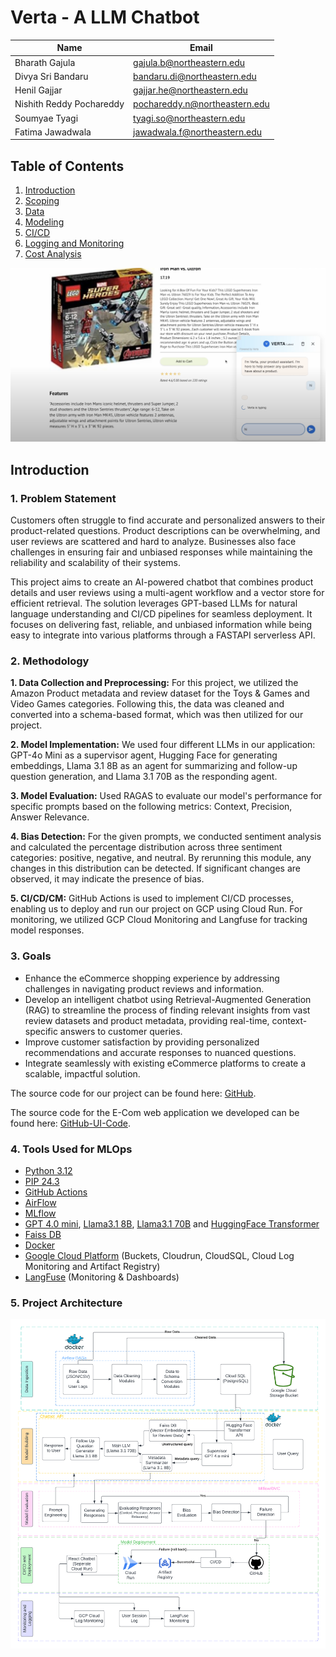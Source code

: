# Verta - A LLM Chatbot

| Name          | Email           |
|---------------|-----------------|
| Bharath Gajula | gajula.b@northeastern.edu |
| Divya Sri Bandaru | bandaru.di@northeastern.edu |
| Henil Gajjar | gajjar.he@northeastern.edu |
| Nishith Reddy Pochareddy | pochareddy.n@northeastern.edu |
| Soumyae Tyagi | tyagi.so@northeastern.edu |
| Fatima Jawadwala | jawadwala.f@northeastern.edu |

## Table of Contents
1. [Introduction](../project/1-introduction.md)
2. [Scoping](../project/2-scoping.md)
3. [Data](../project/3-data.md)
4. [Modeling](../project/4-modelling.md)
5. [CI/CD](../project/5-ci_cd.md)
6. [Logging and Monitoring](../project/6-logging.md)
7. [Cost Analysis](../project/7-cost_analysis.md)

[![Watch the video](../images/16.png)](https://youtu.be/1qPZXRPTz8w)

## Introduction
### 1. Problem Statement
Customers often struggle to find accurate and personalized answers to their product-related questions. Product descriptions can be overwhelming, and user reviews are scattered and hard to analyze. Businesses also face challenges in ensuring fair and unbiased responses while maintaining the reliability and scalability of their systems.

This project aims to create an AI-powered chatbot that combines product details and user reviews using a multi-agent workflow and a vector store for efficient retrieval. The solution leverages GPT-based LLMs for natural language understanding and CI/CD pipelines for seamless deployment. It focuses on delivering fast, reliable, and unbiased information while being easy to integrate into various platforms through a FASTAPI serverless API.

### 2. Methodology
**1. Data Collection and Preprocessing:** For this project, we utilized the Amazon Product metadata and review dataset for the Toys & Games and Video Games categories. Following this, the data was cleaned and converted into a schema-based format, which was then utilized for our project.

**2. Model Implementation:**  We used four different LLMs in our application: GPT-4o Mini as a supervisor agent, Hugging Face for generating embeddings, Llama 3.1 8B as an agent for summarizing and follow-up question generation, and Llama 3.1 70B as the responding agent.

**3. Model Evaluation:** Used RAGAS to evaluate our model's performance for specific prompts based on the following metrics: Context, Precision, Answer Relevance.

**4. Bias Detection:** For the given prompts, we conducted sentiment analysis and calculated the percentage distribution across three sentiment categories: positive, negative, and neutral. By rerunning this module, any changes in this distribution can be detected. If significant changes are observed, it may indicate the presence of bias.

**5. CI/CD/CM:** GitHub Actions is used to implement CI/CD processes, enabling us to deploy and run our project on GCP using Cloud Run. For monitoring, we utilized GCP Cloud Monitoring and Langfuse for tracking model responses.

### 3. Goals
* Enhance the eCommerce shopping experience by addressing challenges in navigating product reviews and information.
 
* Develop an intelligent chatbot using Retrieval-Augmented Generation (RAG) to streamline the process of finding relevant insights from vast review datasets and product metadata, providing real-time, context-specific answers to customer queries.
 
* Improve customer satisfaction by providing personalized recommendations and accurate responses to nuanced questions.
 
* Integrate seamlessly with existing eCommerce platforms to create a scalable, impactful solution.

The source code for our project can be found here:  [GitHub](https://github.com/eCom-dev5/eCom-Chatbot).

The source code for the E-Com web application we developed can be found here: [GitHub-UI-Code](https://github.com/eCom-dev5/eCom-Chatbot-UI).

### 4. Tools Used for MLOps

* [Python 3.12](https://www.python.org/)
* [PIP 24.3](https://pypi.org/project/pip/)
* [GitHub Actions](https://github.com/features/actions)
* [AirFlow](https://airflow.apache.org/)
* [MLflow](https://mlflow.org/)
* [GPT 4.0 mini](https://openai.com/index/gpt-4o-mini-advancing-cost-efficient-intelligence/), [Llama3.1 8B](https://huggingface.co/meta-llama/Llama-3.1-8B), [Llama3.1 70B](https://huggingface.co/meta-llama/Llama-3.1-70B) and [HuggingFace Transformer](https://huggingface.co/sentence-transformers/all-MiniLM-L6-v2)
* [Faiss DB](https://engineering.fb.com/2017/03/29/data-infrastructure/faiss-a-library-for-efficient-similarity-search/)
* [Docker](https://www.docker.com/)
* [Google Cloud Platform](https://cloud.google.com/) (Buckets, Cloudrun, CloudSQL, Cloud Log Monitoring and Artifact Registry)
* [LangFuse](https://langfuse.com/) (Monitoring & Dashboards)

### 5. Project Architecture

![Project Achitecture](../images/0.png)